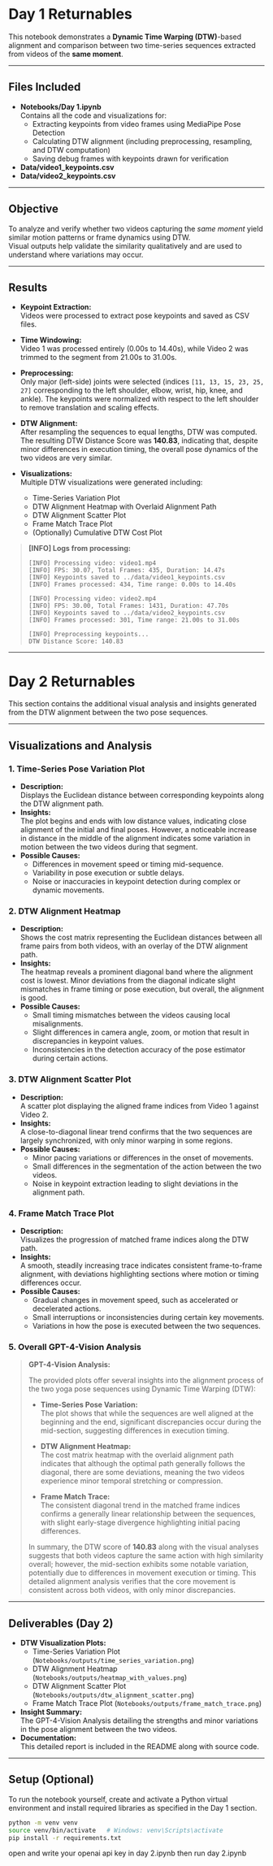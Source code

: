 # Day 1 Returnables

This notebook demonstrates a **Dynamic Time Warping (DTW)**-based alignment and comparison between two time-series sequences extracted from videos of the **same moment**.

---

## Files Included

- **Notebooks/Day 1.ipynb**  
  Contains all the code and visualizations for:
  - Extracting keypoints from video frames using MediaPipe Pose Detection
  - Calculating DTW alignment (including preprocessing, resampling, and DTW computation)
  - Saving debug frames with keypoints drawn for verification
- **Data/video1_keypoints.csv**
- **Data/video2_keypoints.csv**

---

## Objective

To analyze and verify whether two videos capturing the *same moment* yield similar motion patterns or frame dynamics using DTW.  
Visual outputs help validate the similarity qualitatively and are used to understand where variations may occur.

---

## Results

- **Keypoint Extraction:**  
  Videos were processed to extract pose keypoints and saved as CSV files.
  
- **Time Windowing:**  
  Video 1 was processed entirely (0.00s to 14.40s), while Video 2 was trimmed to the segment from 21.00s to 31.00s.

- **Preprocessing:**  
  Only major (left-side) joints were selected (indices `[11, 13, 15, 23, 25, 27]` corresponding to the left shoulder, elbow, wrist, hip, knee, and ankle). The keypoints were normalized with respect to the left shoulder to remove translation and scaling effects.

- **DTW Alignment:**  
  After resampling the sequences to equal lengths, DTW was computed. The resulting DTW Distance Score was **140.83**, indicating that, despite minor differences in execution timing, the overall pose dynamics of the two videos are very similar.

- **Visualizations:**  
  Multiple DTW visualizations were generated including:
  - Time-Series Variation Plot
  - DTW Alignment Heatmap with Overlaid Alignment Path
  - DTW Alignment Scatter Plot
  - Frame Match Trace Plot
  - (Optionally) Cumulative DTW Cost Plot

> **[INFO] Logs from processing:**  
> ```
> [INFO] Processing video: video1.mp4
> [INFO] FPS: 30.07, Total Frames: 435, Duration: 14.47s
> [INFO] Keypoints saved to ../data/video1_keypoints.csv
> [INFO] Frames processed: 434, Time range: 0.00s to 14.40s
> 
> [INFO] Processing video: video2.mp4
> [INFO] FPS: 30.00, Total Frames: 1431, Duration: 47.70s
> [INFO] Keypoints saved to ../data/video2_keypoints.csv
> [INFO] Frames processed: 301, Time range: 21.00s to 31.00s
> 
> [INFO] Preprocessing keypoints...
> DTW Distance Score: 140.83
> ```

---

# Day 2 Returnables

This section contains the additional visual analysis and insights generated from the DTW alignment between the two pose sequences.

---

## Visualizations and Analysis

### 1. Time-Series Pose Variation Plot
- **Description:**  
  Displays the Euclidean distance between corresponding keypoints along the DTW alignment path.
- **Insights:**  
  The plot begins and ends with low distance values, indicating close alignment of the initial and final poses. However, a noticeable increase in distance in the middle of the alignment indicates some variation in motion between the two videos during that segment.
- **Possible Causes:**  
  - Differences in movement speed or timing mid-sequence.  
  - Variability in pose execution or subtle delays.  
  - Noise or inaccuracies in keypoint detection during complex or dynamic movements.

### 2. DTW Alignment Heatmap
- **Description:**  
  Shows the cost matrix representing the Euclidean distances between all frame pairs from both videos, with an overlay of the DTW alignment path.
- **Insights:**  
  The heatmap reveals a prominent diagonal band where the alignment cost is lowest. Minor deviations from the diagonal indicate slight mismatches in frame timing or pose execution, but overall, the alignment is good.
- **Possible Causes:**  
  - Small timing mismatches between the videos causing local misalignments.  
  - Slight differences in camera angle, zoom, or motion that result in discrepancies in keypoint values.  
  - Inconsistencies in the detection accuracy of the pose estimator during certain actions.

### 3. DTW Alignment Scatter Plot
- **Description:**  
  A scatter plot displaying the aligned frame indices from Video 1 against Video 2.
- **Insights:**  
  A close-to-diagonal linear trend confirms that the two sequences are largely synchronized, with only minor warping in some regions.
- **Possible Causes:**  
  - Minor pacing variations or differences in the onset of movements.  
  - Small differences in the segmentation of the action between the two videos.  
  - Noise in keypoint extraction leading to slight deviations in the alignment path.

### 4. Frame Match Trace Plot
- **Description:**  
  Visualizes the progression of matched frame indices along the DTW path.
- **Insights:**  
  A smooth, steadily increasing trace indicates consistent frame-to-frame alignment, with deviations highlighting sections where motion or timing differences occur.
- **Possible Causes:**  
  - Gradual changes in movement speed, such as accelerated or decelerated actions.  
  - Small interruptions or inconsistencies during certain key movements.  
  - Variations in how the pose is executed between the two sequences.

### 5. Overall GPT-4-Vision Analysis
> **GPT-4-Vision Analysis:**
> 
> The provided plots offer several insights into the alignment process of the two yoga pose sequences using Dynamic Time Warping (DTW):
> 
> - **Time-Series Pose Variation:**  
>   The plot shows that while the sequences are well aligned at the beginning and the end, significant discrepancies occur during the mid-section, suggesting differences in execution timing.
> 
> - **DTW Alignment Heatmap:**  
>   The cost matrix heatmap with the overlaid alignment path indicates that although the optimal path generally follows the diagonal, there are some deviations, meaning the two videos experience minor temporal stretching or compression.
> 
> - **Frame Match Trace:**  
>   The consistent diagonal trend in the matched frame indices confirms a generally linear relationship between the sequences, with slight early-stage divergence highlighting initial pacing differences.
> 
> In summary, the DTW score of **140.83** along with the visual analyses suggests that both videos capture the same action with high similarity overall; however, the mid-section exhibits some notable variation, potentially due to differences in movement execution or timing. This detailed alignment analysis verifies that the core movement is consistent across both videos, with only minor discrepancies.
---

## Deliverables (Day 2)
- **DTW Visualization Plots:**  
  - Time-Series Variation Plot (`Notebooks/outputs/time_series_variation.png`)
  - DTW Alignment Heatmap (`Notebooks/outputs/heatmap_with_values.png`)
  - DTW Alignment Scatter Plot (`Notebooks/outputs/dtw_alignment_scatter.png`)
  - Frame Match Trace Plot (`Notebooks/outputs/frame_match_trace.png`)
- **Insight Summary:**  
  The GPT-4-Vision Analysis detailing the strengths and minor variations in the pose alignment between the two videos.
- **Documentation:**  
  This detailed report is included in the README along with source code.

---

## Setup (Optional)
To run the notebook yourself, create and activate a Python virtual environment and install required libraries as specified in the Day 1 section.

```bash
python -m venv venv
source venv/bin/activate   # Windows: venv\Scripts\activate
pip install -r requirements.txt
```
open and write your openai api key in day 2.ipynb 
then run day 2.ipynb
